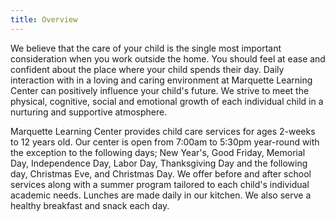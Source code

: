 ```yaml
---
title: Overview
---
```

We believe that the care of your child is the single most important consideration when you work outside the home. You should feel at ease and confident about the place where your child spends their day. Daily interaction with in a loving and caring environment at Marquette Learning Center can positively influence your child's future. We strive to meet the physical, cognitive, social and emotional growth of each individual child in a nurturing and supportive atmosphere.

Marquette Learning Center provides child care services for ages 2-weeks to 12 years old. Our center is open from 7:00am to 5:30pm year-round with the exception to the following days; New Year's, Good Friday, Memorial Day, Independence Day, Labor Day, Thanksgiving Day and the following day, Christmas Eve, and Christmas Day. We offer before and after school services along with a summer program tailored to each child's individual academic needs. Lunches are made daily in our kitchen. We also serve a healthy breakfast and snack each day.